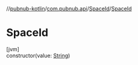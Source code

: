 //[pubnub-kotlin](../../../index.md)/[com.pubnub.api](../index.md)/[SpaceId](index.md)/[SpaceId](-space-id.md)

# SpaceId

[jvm]\
constructor(value: [String](https://kotlinlang.org/api/latest/jvm/stdlib/kotlin/-string/index.html))
